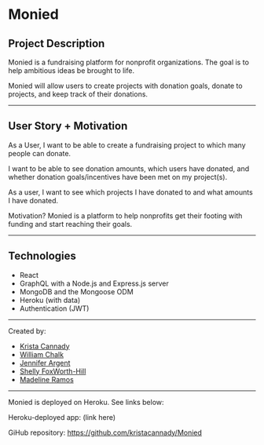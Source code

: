 # Monied


## Project Description

Monied is a fundraising platform for nonprofit organizations. The goal is to help ambitious ideas be brought to life.

Monied will allow users to create projects with donation goals, donate to projects, and keep track of their donations.

____________


## User Story + Motivation

As a User, I want to be able to create a fundraising project to which many people can donate.

I want to be able to see donation amounts, which users have donated, and whether donation goals/incentives have been met on my project(s).

As a user, I want to see which projects I have donated to and what amounts I have donated.

Motivation? Monied is a platform to help nonprofits get their footing with funding and start reaching their goals.

____________

## Technologies

- React
- GraphQL with a Node.js and Express.js server
- MongoDB and the Mongoose ODM
- Heroku (with data)
- Authentication (JWT)

____________

Created by:

- [Krista Cannady](https://github.com/kristacannady)
- [William Chalk](https://github.com/william-chalk)
- [Jennifer Argent](https://github.com/jrargent)
- [Shelly FoxWorth-Hill](https://github.com/sfhill24)
- [Madeline Ramos](https://github.com/MadelineRamos)

____________

Monied is deployed on Heroku. See links below:

Heroku-deployed app: (link here)

GiHub repository: https://github.com/kristacannady/Monied


